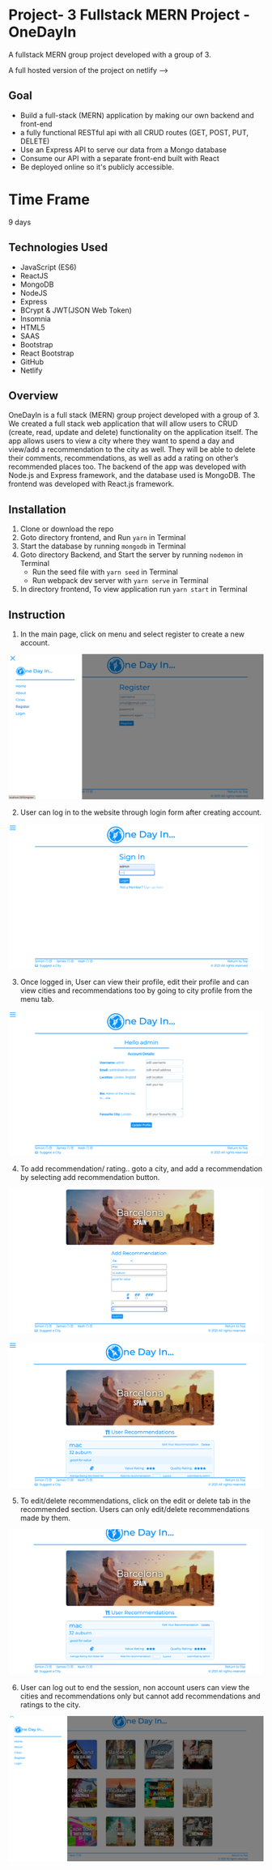 # Project- 3 Fullstack MERN Project - OneDayIn

A fullstack MERN group project developed with a group of 3.

A full hosted version of the project on netlify -->

## Goal

- Build a full-stack (MERN) application by making our own backend and front-end
- a fully functional RESTful api with all CRUD routes (GET, POST, PUT, DELETE)
- Use an Express API to serve our data from a Mongo database
- Consume our API with a separate front-end built with React
- Be deployed online so it's publicly accessible.

# Time Frame

9 days

## Technologies Used

- JavaScript (ES6)
- ReactJS
- MongoDB
- NodeJS
- Express
- BCrypt & JWT(JSON Web Token)
- Insomnia
- HTML5
- SAAS
- Bootstrap
- React Bootstrap
- GitHub
- Netlify

## Overview

OneDayIn is a full stack (MERN) group project developed with a group of 3. We created a full stack web application that will allow users to CRUD (create, read, update and delete) functionality on the application itself. The app allows users to view a city where they want to spend a day and view/add a recommendation to the city as well. They will be able to delete their comments, recommendations, as well as add a rating on other’s recommended places too. The backend of the app was developed with Node.js and Express framework, and the database used is MongoDB. The frontend was developed with React.js framework.

## Installation

1. Clone or download the repo
2. Goto directory frontend, and Run `yarn` in Terminal
3. Start the database by running `mongodb` in Terminal
4. Goto directory Backend, and Start the server by running `nodemon` in Terminal
   - Run the seed file with `yarn seed` in Terminal
   - Run webpack dev server with `yarn serve` in Terminal
5. In directory frontend, To view application run `yarn start` in Terminal

## Instruction

1. In the main page, click on menu and select register to create a new account.

![1](/assets/1.png)

2. User can log in to the website through login form after creating account.

![2](/assets/2.png)

3. Once logged in, User can view their profile, edit their profile and can view cities and recommendations too by going to city profile from the menu tab.

![3](/assets/3.png)

4. To add recommendation/ rating.. goto a city, and add a recommendation by selecting add recommendation button.

![4](/assets/4.png)

![4.1](/assets/4.1.png)

5. To edit/delete recommendations, click on the edit or delete tab in the recommended section. Users can only edit/delete recommendations made by them.

![5](/assets/5.png)

6. User can log out to end the session, non account users can view the cities and recommendations only but cannot add recommendations and ratings to the city.

![6](/assets/6.png)

